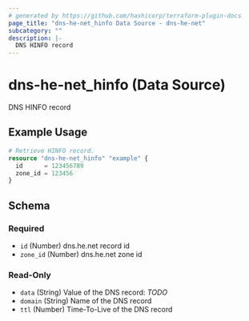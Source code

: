 ```yaml
---
# generated by https://github.com/hashicorp/terraform-plugin-docs
page_title: "dns-he-net_hinfo Data Source - dns-he-net"
subcategory: ""
description: |-
  DNS HINFO record
---
```


# dns-he-net_hinfo (Data Source)

DNS HINFO record

## Example Usage

```terraform
# Retrieve HINFO record.
resource "dns-he-net_hinfo" "example" {
  id      = 123456789
  zone_id = 123456
}
```

<!-- schema generated by tfplugindocs -->
## Schema

### Required

- `id` (Number) dns.he.net record id
- `zone_id` (Number) dns.he.net zone id

### Read-Only

- `data` (String) Value of the DNS record: *TODO*
- `domain` (String) Name of the DNS record
- `ttl` (Number) Time-To-Live of the DNS record
